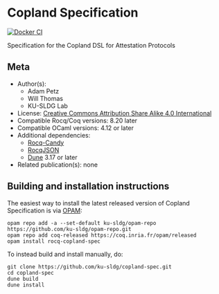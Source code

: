<!---
This file was generated from `meta.yml`, please do not edit manually.
Follow the instructions on https://github.com/coq-community/templates to regenerate.
--->
# Copland Specification

[![Docker CI][docker-action-shield]][docker-action-link]

[docker-action-shield]: https://github.com/ku-sldg/copland-spec/actions/workflows/docker-action.yml/badge.svg?branch=main
[docker-action-link]: https://github.com/ku-sldg/copland-spec/actions/workflows/docker-action.yml




Specification for the Copland DSL for Attestation Protocols

## Meta

- Author(s):
  - Adam Petz
  - Will Thomas
  - KU-SLDG Lab
- License: [Creative Commons Attribution Share Alike 4.0 International](LICENSE)
- Compatible Rocq/Coq versions: 8.20 later
- Compatible OCaml versions: 4.12 or later
- Additional dependencies:
  - [Rocq-Candy](https://github.com/ku-sldg/RocqCandy)
  - [RocqJSON](https://github.com/ku-sldg/rocq-json)
  - [Dune](https://dune.build) 3.17 or later
- Related publication(s): none

## Building and installation instructions

The easiest way to install the latest released version of Copland Specification
is via [OPAM](https://opam.ocaml.org/doc/Install.html):

```shell
opam repo add -a --set-default ku-sldg/opam-repo https://github.com/ku-sldg/opam-repo.git
opam repo add coq-released https://coq.inria.fr/opam/released
opam install rocq-copland-spec
```

To instead build and install manually, do:

``` shell
git clone https://github.com/ku-sldg/copland-spec.git
cd copland-spec
dune build
dune install
```




